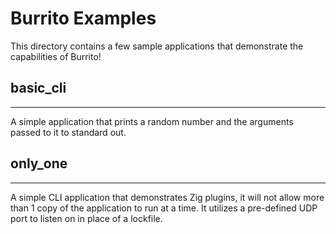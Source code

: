 # Burrito Examples

This directory contains a few sample applications that demonstrate the capabilities of Burrito!

## basic_cli
----

A simple application that prints a random number and the arguments passed to it to standard out.


## only_one
----

A simple CLI application that demonstrates Zig plugins, it will not allow more than 1 copy of the application to run at a time.
It utilizes a pre-defined UDP port to listen on in place of a lockfile.
